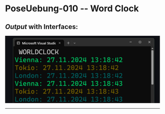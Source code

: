 # PoseUebung-010 -- Word Clock

## *Output* with Interfaces:

<div align="center">  

![Output With Interfaces](./img/outputWithInterfaces.png)

</div>

---


